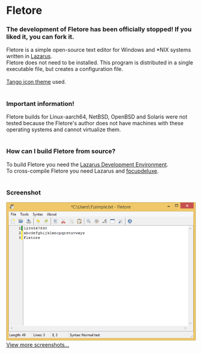 # Fletore
### The development of Fletore has been officially stopped! If you liked it, you can fork it.
Fletore is a simple open-source text editor for Windows and \*NIX systems written in [Lazarus](https://lazarus-ide.org).
<br>
Fletore does not need to be installed. This program is distributed in a single executable file, but creates a configuration file.<br><br>
[Tango icon theme](http://tango.freedesktop.org) used.
<br>
#
### Important information!
Fletore builds for Linux-aarch64, NetBSD, OpenBSD and Solaris were not tested because the Fletore's author does not have machines with these operating systems and cannot virtualize them.
<br>
#
### How can I build Fletore from source?
To build Fletore you need the [Lazarus Development Environment](https://lazarus-ide.org).<br>
To cross-compile Fletore you need Lazarus and [fpcupdeluxe](https://github.com/LongDirtyAnimAlf/fpcupdeluxe).
<br>
#
### Screenshot
![Fletore screenshot](screenshots/windows.png)<br>
[View more screenshots...](/screenshots)
